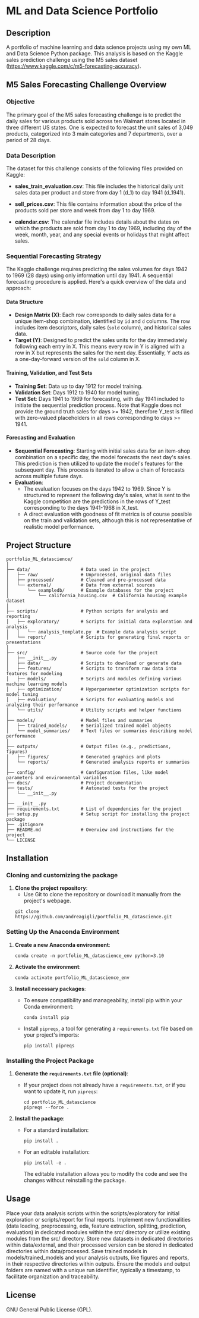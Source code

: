 # ML and Data Science Portfolio

## Description
A portfolio of machine learning and data science projects using my own ML and Data Science Python package.
This analysis is based on the Kaggle sales prediction challenge using the M5 sales dataset (https://www.kaggle.com/c/m5-forecasting-accuracy). 


## M5 Sales Forecasting Challenge Overview

### Objective

The primary goal of the M5 sales forecasting challenge is to predict the daily sales for various products sold across ten Walmart stores located in three different US states. 
One is expected to forecast the unit sales of 3,049 products, categorized into 3 main categories and 7 departments, over a period of 28 days. 


### Data Description

The dataset for this challenge consists of the following files provided on Kaggle:

- **sales_train_evaluation.csv**: This file includes the historical daily unit sales data per product and store from day 1 (d_1) to day 1941 (d_1941). 

- **sell_prices.csv**: This file contains information about the price of the products sold per store and week from day 1 to day 1969. 

- **calendar.csv**: The calendar file includes details about the dates on which the products are sold from day 1 to day 1969, including day of the week, month, year, and any special events or holidays that might affect sales. 


### Sequential Forecasting Strategy

The Kaggle challenge requires predicting the sales volumes for days 1942 to 1969 (28 days) using only information until day 1941.
A sequential forecasting procedure is applied. 
Here's a quick overview of the data and approach:

#### Data Structure
- **Design Matrix (X)**: Each row corresponds to daily sales data for a unique item-shop combination, identified by `id` and `d` columns. 
                         The row includes item descriptors, daily sales (`sold` column), and historical sales data.
- **Target (Y)**: Designed to predict the sales units for the day immediately following each entry in X. 
                  This means every row in Y is aligned with a row in X but represents the sales for the next day. 
                  Essentially, Y acts as a one-day-forward version of the `sold` column in X.

#### Training, Validation, and Test Sets
- **Training Set**: Data up to day 1912 for model training.
- **Validation Set**: Days 1912 to 1940 for model tuning.
- **Test Set**: Days 1941 to 1969 for forecasting, with day 1941 included to initiate the sequential prediction process.
                Note that Kaggle does not provide the ground truth sales for days >= 1942, therefore Y_test is filled with zero-valued placeholders in all rows corresponding to days >= 1941.

#### Forecasting and Evaluation
- **Sequential Forecasting**: Starting with initial sales data for an item-shop combination on a specific day, the model forecasts the next day's sales. 
                              This prediction is then utilized to update the model's features for the subsequent day. 
                              This process is iterated to allow a chain of forecasts across multiple future days. 
- **Evaluation**: 
  - The evaluation focuses on the days 1942 to 1969. Since Y is structured to represent the following day's sales, what is sent to the Kaggle competition are the predictions in the rows of Y_test corresponding to the days 1941-1968 in X_test.
  - A direct evaluation with goodness of fit metrics is of course possible on the train and validation sets, although this is not representative of realistic model performance.


## Project Structure

```
portfolio_ML_datascience/
│
├── data/                   # Data used in the project
│   ├── raw/                # Unprocessed, original data files
│   ├── processed/          # Cleaned and pre-processed data
│   └── external/           # Data from external sources
│       └── exampledb/      # Example databases for the project
│           └── california_housing.csv  # California housing example dataset
│
├── scripts/                # Python scripts for analysis and reporting
│   ├── exploratory/        # Scripts for initial data exploration and analysis
│   │   └── analysis_template.py  # Example data analysis script
│   └── report/             # Scripts for generating final reports or presentations
│
├── src/                    # Source code for the project
│   ├── __init__.py
│   ├── data/               # Scripts to download or generate data
│   ├── features/           # Scripts to transform raw data into features for modeling
│   ├── models/             # Scripts and modules defining various machine learning models
│   ├── optimization/       # Hyperparameter optimization scripts for model tuning
│   ├── evaluation/         # Scripts for evaluating models and analyzing their performance
│   └── utils/              # Utility scripts and helper functions
│
├── models/                 # Model files and summaries
│   ├── trained_models/     # Serialized trained model objects
│   └── model_summaries/    # Text files or summaries describing model performance
│
├── outputs/                # Output files (e.g., predictions, figures)
│   ├── figures/            # Generated graphics and plots
│   └── reports/            # Generated analysis reports or summaries
│
├── config/                 # Configuration files, like model parameters and environmental variables
├── docs/                   # Project documentation
├── tests/                  # Automated tests for the project
│   └── __init__.py
│
├── __init__.py	        		        
├── requirements.txt        # List of dependencies for the project
├── setup.py                # Setup script for installing the project package
├── .gitignore	
├── README.md               # Overview and instructions for the project	
└── LICENSE
```

## Installation

### Cloning and customizing the package

1. **Clone the project repository**:
	- Use Git to clone the repository or download it manually from the project's webpage.
	```
	git clone https://github.com/andreagigli/portfolio_ML_datascience.git
	```


### Setting Up the Anaconda Environment

1. **Create a new Anaconda environment**:
    ```
    conda create -n portfolio_ML_datascience_env python=3.10
    ```

2. **Activate the environment**:
    ```
    conda activate portfolio_ML_datascience_env
    ```

3. **Install necessary packages**:
    - To ensure compatibility and manageability, install pip within your Conda environment:
      ```
      conda install pip
      ```
    - Install `pipreqs`, a tool for generating a `requirements.txt` file based on your project's imports:
      ```
      pip install pipreqs
      ```

### Installing the Project Package

1. **Generate the `requirements.txt` file (optional)**:
    - If your project does not already have a `requirements.txt`, or if you want to update it, run `pipreqs`:
      ```
	  cd portfolio_ML_datascience
      pipreqs --force . 
      ```

2. **Install the package**:
    - For a standard installation:
      ```
      pip install .
      ```
    - For an editable installation:
      ```
      pip install -e .
      ```
      The editable installation allows you to modify the code and see the changes without reinstalling the package.
	  

## Usage

Place your data analysis scripts within the scripts/exploratory for initial exploration or scripts/report for final reports.
Implement new functionalities (data loading, preprocessing, eda, feature extraction, splitting, prediction, evaluation) in dedicated modules within the src/ directory or utilize existing modules from the src/ directory. 
Store new datasets in dedicated directories within data/external, and their processed version can be stored in dedicated directories within data/processed.
Save trained models in models/trained_models and your analysis outputs, like figures and reports, in their respective directories within outputs.
Ensure the models and output folders are named with a unique run identifier, typically a timestamp, to facilitate organization and traceability.


## License

GNU General Public License (GPL).
